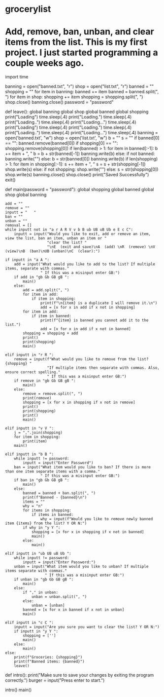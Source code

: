 # grocerylist
# Add, remove, ban, unban, and clear items from the list. This is my first project. I just started programming a couple weeks ago.
import time

banning = open("banned.txt", "r")
shop = open("list.txt", "r")
banned = ""
shopping = ""
for item in banning:
    banned += item
banned = banned.split(", ")
for item in shop:
    shopping += item
shopping = shopping.split(", ")
shop.close()
banning.close()
password = "password"


def leave():
    global banning
    global shop
    global banned
    global shopping
    print("Loading")
    time.sleep(.4)
    print("Loading.")
    time.sleep(.4)
    print("Loading..")
    time.sleep(.4)
    print("Loading...")
    time.sleep(.4)
    print("Loading")
    time.sleep(.4)
    print("Loading.")
    time.sleep(.4)
    print("Loading..")
    time.sleep(.4)
    print("Loading...")
    time.sleep(.4)
    banning = open('banned.txt', "w")
    shop = open('list.txt', "w")
    b = ""
    s = ""
    if banned[0] == "":
        banned.remove(banned[0])
    if shopping[0] == "":
        shopping.remove(shopping[0])
    if len(banned) > 1:
        for item in banned[:-1]:
            b += item + ", "
        b = b + str(banned[-1])
        banning.write(b)
    else:
        if not banned:
            banning.write("")
        else:
            b = str(banned[0])
            banning.write(b)
    if len(shopping) > 1:
        for item in shopping[:-1]:
            s += item + ", "
        s = s + str(shopping[-1])
        shop.write(s)
    else:
        if not shopping:
            shop.write("")
        else:
            s = str(shopping[0])
            shop.write(s)
    banning.close()
    shop.close()
    print("Saved Successfully")
    exit()


def main(password = "password"):
    global shopping
    global banned
    global shop
    global banning

    add = ""
    remove = ""
    inputt = "   "
    ban = ""
    unban = ""
    removal = []
    while inputt not in "a r A R V v b B ub UB uB Ub e E c C":
        inputt = input("Would you like to exit, add or remove an item, view the list, ban an item, unban an item or "
                       "clear the list? "
                       "\nE  (exit and save)\nA  (add) \nR  (remove) \nV  (view)\nB  (ban)\nUB (unban)\nC  (clear):")

    if inputt in "a A ":
        add = input("What would you like to add to the list? If multiple items, separate with commas."
                    " If this was a misinput enter GB:")
        if add in "gb Gb GB gB ":
            main()
        else:
            add = add.split(", ")
            for item in add:
                if item in shopping:
                    print(f"\n{item} is a duplicate I will remove it.\n")
                    add = [x for x in add if x not in shopping]
            for item in add:
                if item in banned:
                    print(f"{item} is banned you cannot add it to the list.")
                    add = [x for x in add if x not in banned]
            shopping = shopping + add
            print()
            print(shopping)
            main()

    elif inputt in "r R ":
        remove = input(f"What would you like to remove from the list?{shopping} "
                       "If multiple items then separate with commas. Also, ensure correct spelling."
                       " If this was a misinput enter GB:")
        if remove in "gb Gb GB gB ":
            main()
        else:
            remove = remove.split(", ")
            print(remove)
            shopping = [x for x in shopping if x not in remove]
            print()
            print(shopping)
            print()
            main()

    elif inputt in "v V ":
        j = ",".join(shopping)
        for item in shopping:
            print(item)
        main()

    elif inputt in "b B ":
        while inputt != password:
            inputt = input("Enter Password")
        ban = input("What item would you like to ban? If there is more than one item separate items with a comma."
                    " If this was a misinput enter GB:")
        if ban in "gb Gb GB gB ":
            main()
        else:
            banned = banned + ban.split(", ")
            print(f"Banned - {banned}\n")
            items = ""
            why = "n"
            for items in shopping:
                if items in banned:
                    why = input(f"Would you like to remove newly banned item {items} from the list? Y OR N:")
            if why in "y Y ":
                shopping = [x for x in shopping if x not in banned]
                main()
            else:
                main()

    elif inputt in "ub UB uB Ub ":
        while inputt != password:
            inputt = input("Enter Password:")
        unban = input("What item would you like to unban? If multiple items separate with commas."
                      " If this was a misinput enter GB:")
        if unban in "gb Gb GB gB ":
            main()
        else:
            if "," in unban:
                unban = unban.split(", ")
            else:
                unban = [unban]
            banned = [x for x in banned if x not in unban]
            main()

    elif inputt in "c C ":
        inputt = input("Are you sure you want to clear the list? Y OR N:")
        if inputt in "y Y ":
            shopping = ['']
            main()
        else:
            main()
    else:
        print(f"Groceries: {shopping}")
        print(f"Banned items: {banned}")
        leave()


def intro():
    print("Make sure to save your changes by exiting the program correctly.")
    burger = input("Press enter to start.")

intro()
main()
